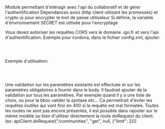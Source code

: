 Module permettant d'intéragir avec l'api du collaboratif et de gérer l'authentification
Dépendances axios (http client utilisant les promesses) et crypto-js pour encrypter le mot de passe utilisateur
Si définie, la variable d'environnement SECRET est utilisée pour l'encryptage

Vous devez autoriser les requêtes CORS vers le domaine .ign.fr et vers l'api d'authentification. Exemple pour cordova, dans le fichier config.xml, ajouter:

<pre>
<allow-navigation href="*://*.ign.fr/*" />
<allow-navigation href="https://iam-ign-qa.cegedim.cloud/*" />
</pre>

Exemple d'utilisation:

<pre>
<script type="text/javascript">
import {ApiClient} from 'collaboratif-client-api';

let apiClient = new ApiClient(
    'https://iam-url/auth/realms/demo/protocol/openid-connect', // l url de base pour l'authentification
    'https://espacecollaboratif.ign.fr/gcms/api', // l url de base de l api
    clientId,
    clientSecret
);

apiClient.setCredentials("moi", "mon_super_mot_de_passe");

apiClient.getUser().then((user) => console.log(user)); //affichage de mes informations utilisateur


let unautreClient = new ApiClient();
unautreClient.getCommunities({"limit": 2}).then((communities) => console.log(communities[0])) //récupération de 2 groupes et affichage du premier

</script>
</pre>

Une validation sur les paramètres existants est effectuée et sur les paramètres obligatoires à fournir dans le body. Il faudrait ajouter de la validation sur tous les paramètres. Par exemple quand il y a une liste de choix, ou pour la bbox valider la syntaxe etc... Ca permettrait d'éviter les requêtes inutiles qui vont finir en 400 si la requête est mal formatée.
Toutes les routes ne sont pas encore présentes, il est possible dans rajouter sur le même modèle ou bien d'utiliser directement la route doRequest du client. (ex: apiClient.doRequest("/communities", "get", null, {"limit": 2}))